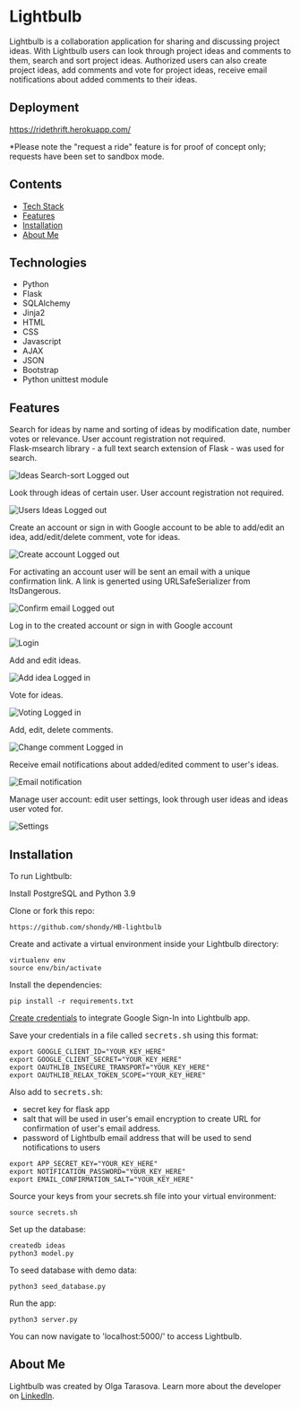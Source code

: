 # Lightbulb

Lightbulb is a collaboration application for sharing and discussing project ideas. With Lightbulb users can look through project ideas and comments to them, search and sort project ideas. Authorized users can also create project ideas, add comments and vote for project ideas, receive email notifications about added comments to their ideas.


## Deployment
https://ridethrift.herokuapp.com/

*Please note the "request a ride" feature is for proof of concept only;
requests have been set to sandbox mode.

## Contents
* [Tech Stack](#technologies)
* [Features](#features)
* [Installation](#install)
* [About Me](#aboutme)

## <a name="technologies"></a>Technologies
- Python
- Flask
- SQLAlchemy
- Jinja2
- HTML
- CSS
- Javascript
- AJAX
- JSON
- Bootstrap
- Python unittest module

## <a name="features"></a>Features

Search for ideas by name and sorting of ideas by modification date, number votes or relevance. User account registration not required. <br />
Flask-msearch library - a full text search extension of Flask - was used for search.

![Ideas Search-sort Logged out](/static/img/_readme-img/search-sort.gif)

Look through ideas of certain user. User account registration not required.

![Users Ideas Logged out](/static/img/_readme-img/users-ideas.png)

Create an account or sign in with Google account to be able to add/edit an idea, add/edit/delete comment, vote for ideas.

![Create account Logged out](/static/img/_readme-img/create-account.png)

For activating an account user will be sent an email with a unique confirmation link. A link is generted using URLSafeSerializer from ItsDangerous.

![Confirm email Logged out](/static/img/_readme-img/confirm-email.png)

Log in to the created account or sign in with Google account

![Login](/static/img/_readme-img/login.png)

Add and edit ideas.

![Add idea Logged in](/static/img/_readme-img/change-idea.gif)

Vote for ideas.

![Voting Logged in](/static/img/_readme-img/voting.gif)

Add, edit, delete comments.

![Change comment Logged in](/static/img/_readme-img/change-comment.gif)

Receive email notifications about added/edited comment to user's ideas.

![Email notification](/static/img/_readme-img/email-notification.png)

Manage user account: edit user settings, look through user ideas and ideas user voted for.  

![Settings](/static/img/_readme-img/settings.gif)


## <a name="install"></a>Installation

To run Lightbulb:

Install PostgreSQL and Python 3.9

Clone or fork this repo:

```
https://github.com/shondy/HB-lightbulb
```

Create and activate a virtual environment inside your Lightbulb directory:

```
virtualenv env
source env/bin/activate
```

Install the dependencies:

```
pip install -r requirements.txt
```

[Create credentials](https://developers.google.com/identity/gsi/web/guides/get-google-api-clientid) to integrate Google Sign-In into Lightbulb app.

Save your credentials in a file called <kbd>secrets.sh</kbd> using this format:

```
export GOOGLE_CLIENT_ID="YOUR_KEY_HERE"
export GOOGLE_CLIENT_SECRET="YOUR_KEY_HERE"
export OAUTHLIB_INSECURE_TRANSPORT="YOUR_KEY_HERE"
export OAUTHLIB_RELAX_TOKEN_SCOPE="YOUR_KEY_HERE"

```
Also add to <kbd>secrets.sh</kbd>:
- secret key for flask app 
- salt that will be used in user's email encryption to create URL for confirmation of user's email address.
- password of Lightbulb email address that will be used to send notifications to users

```
export APP_SECRET_KEY="YOUR_KEY_HERE"
export NOTIFICATION_PASSWORD="YOUR_KEY_HERE"
export EMAIL_CONFIRMATION_SALT="YOUR_KEY_HERE"
```

Source your keys from your secrets.sh file into your virtual environment:

```
source secrets.sh
```

Set up the database:

```
createdb ideas
python3 model.py
```

To seed database with demo data:

```
python3 seed_database.py
```

Run the app:

```
python3 server.py
```

You can now navigate to 'localhost:5000/' to access Lightbulb.

## <a name="aboutme"></a>About Me
Lightbulb was created by Olga Tarasova. Learn more about the developer on [LinkedIn](https://www.linkedin.com/in/olga-tarasova-100987183).
```